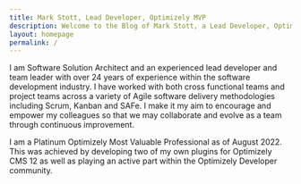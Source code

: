 ```yaml
---
title: Mark Stott, Lead Developer, Optimizely MVP
description: Welcome to the Blog of Mark Stott, a Lead Developer, Optimizely MVP, Roller Skater and Ceroc Dancer.
layout: homepage
permalink: /
---
```


I am Software Solution Architect and an experienced lead developer and team leader with over 24 years of experience within the software development industry. I have worked with both cross functional teams and project teams across a variety of Agile software delivery methodologies including Scrum, Kanban and SAFe. I make it my aim to encourage and empower my colleagues so that we may collaborate and evolve as a team through continuous improvement.

I am a Platinum Optimizely Most Valuable Professional as of August 2022. This was achieved by developing two of my own plugins for Optimizely CMS 12 as well as playing an active part within the Optimizely Developer community.
